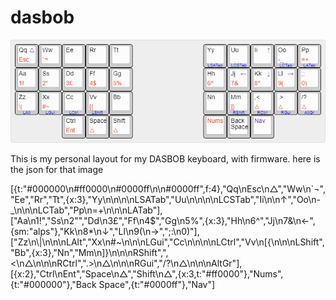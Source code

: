 # dasbob

![alt text](https://github.com/Yusername05/DASBOB-qmk/blob/main/keyboard-layout.png)

This is my personal layout for my DASBOB keyboard, with firmware. here is the json for that image

[{t:"#000000\n#ff0000\n#0000ff\n\n#0000ff",f:4},"Qq\nEsc\n△","Ww\n`¬","Ee","Rr","Tt",{x:3},"Yy\n\n\n\nLSATab","Uu\n\n\n\nLCSTab","Ii\n\n↑","Oo\n-_\n\n\nLCTab","Pp\n=+\n\n\nLATab"],
["Aa\n1!","Ss\n2\"","Dd\n3£","Ff\n4$","Gg\n5%",{x:3},"Hh\n6^","Jj\n7&\n←",{sm:"alps"},"Kk\n8*\n↓","Ll\n9(\n→",";:\n0)"],
["Zz\n\\|\n\n\nLAlt","Xx\n#~\n\n\nLGui","Cc\n\n\n\nLCtrl","Vv\n[{\n\n\nLShift","Bb",{x:3},"Nn","Mm\n]}\n\n\nRShift",",<\n△\n\n\nRCtrl",".>\n△\n\n\nRGui","/?\n△\n\n\nAltGr"],
[{x:2},"Ctrl\nEnt","Space\n△","Shift\n△",{x:3,t:"#ff0000"},"Nums",{t:"#000000"},"Back Space",{t:"#0000ff"},"Nav"]
